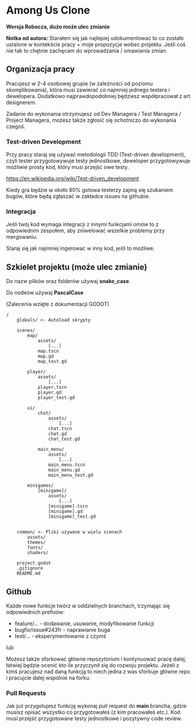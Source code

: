 # Among Us Clone

**Wersja Robocza, dużo może ulec zmianie**

**Notka od autora:**
Starałem się jak najlepiej udokumentować to co zostało ustalone w kontekście pracy + moje propozycje wobec projektu. Jeśli coś nie tak to chętnie zachęcam do wprowadzania / omawiania zmian.


## Organizacja pracy

Pracujesz w 2-4 osobowej grupie (w zależności od poziomu skomplikowania), która musi zawierać co najmniej jednego testera i dewelopera. Dodatkowo najprawdopodobniej będziesz współpracował z art designerem.

Zadanie do wykonania otrzymujesz od Dev Managera / Test Managera / Project Managera, możesz także zgłosić się ochotniczo do wykonania czegoś.

### Test-driven Development

Przy pracy staraj się używać metodologii TDD (Test-driven development), czyli tester przygotowywuje testy jednostkowe, deweloper przygotowywuje możliwie prosty kod, który musi przejść owe testy.

https://en.wikipedia.org/wiki/Test-driven_development


Kiedy gra będzie w około 80% gotowa testerzy zajmą się szukaniem bugów, które będą zgłaszać w zakładce issues na githubie.


### Integracja

Jeśli twój kod wymaga integracji z innymi funkcjami omów to z odpowiednim zespołem, aby zniwelować wszelkie problemy przy mergowaniu.

Staraj się jak najmniej ingerować w inny kod, jeśli to możliwe.


## Szkielet projektu (może ulec zmianie)

Do nazw plików oraz folderów używaj **snake_case**.

Do nodeów używaj **PascalCase**

(Zalecenia wzięte z dokumentacji GODOT)


```
/
    globals/ <- Autoload skrypty

    scenes/
        map/
            assets/
                [...]
            map.tscn
            map.gd
            map_test.gd

        player/
            assets/
                [...]
            player.tscn
            player.gd
            player_test.gd
        
        ui/
            chat/
                assets/
                    [...]
                chat.tscn
                chat.gd
                chat_test.gd

            main_menu/
                assets/
                    [...]
                main_menu.tscn
                main_menu.gd
                main_menu_test.gd

        minigames/
            [minigame]/
                assets/
                    [...]
                [minigame].tscn
                [minigame].gd
                [minigame]_test.gd


    common/ <- Pliki używane w wielu scenach
        assets/
        themes/
        fonts/
        shaders/
    
    project.godot
    .gitignore
    README.md

```


## Github

Każde nowe funkcje twórz w oddzielnych branchach, trzymając się odpowiednich prefixów:

- feature/... - dodawanie, usuwanie, modyfikowanie funkcji
- bugfix/issue#243fr - naprawianie buga
- test/... - eksperymentowanie z czymś

lub

Możesz także sforkować główne repozytorium i kontynuować pracę dalej, łatwiej będzie ocenić kto ile przyczynił się do rozwoju projektu. Jeżeli z kimś pracujesz nad daną funkcją to niech jedna z was sforkuje główne repo i pracujcie dalej wspólnie na forku.

### Pull Requests

Jak już przygotujesz funkcję wykonaj pull request do **main** brancha, gdzie musisz opisać wszystko co przygotowałeś (z kim pracowałeś etc.). Kod musi przejść przygotowane testy jednostkowe i pozytywny code review.